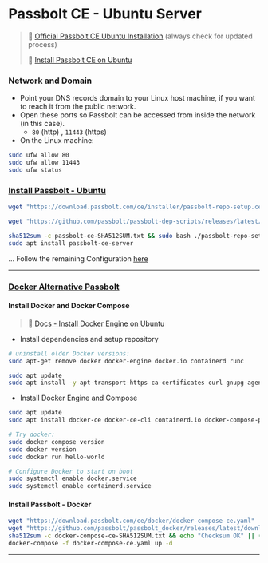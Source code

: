 # Passbolt CE - Ubuntu Server

> 🔗 [Official Passbolt CE Ubuntu Installation](https://www.passbolt.com/ce/ubuntu) (always check for updated process)
>
> 🔗 [Install Passbolt CE on Ubuntu](https://help.passbolt.com/hosting/install/ce/ubuntu/ubuntu.html)

### Network and Domain

- Point your DNS records domain to your Linux host machine, if you want to reach it from the public network.
- Open these ports so Passbolt can be accessed from inside the network (in this case).
  - `80` (http) , `11443` (https)
- On the Linux machine:

```bash
sudo ufw allow 80
sudo ufw allow 11443
sudo ufw status
```

### [Install Passbolt - Ubuntu](https://www.passbolt.com/ce/ubuntu)

```bash
wget "https://download.passbolt.com/ce/installer/passbolt-repo-setup.ce.sh"

wget "https://github.com/passbolt/passbolt-dep-scripts/releases/latest/download/passbolt-ce-SHA512SUM.txt"

sha512sum -c passbolt-ce-SHA512SUM.txt && sudo bash ./passbolt-repo-setup.ce.sh || echo "Bad checksum. Aborting" && rm -f passbolt-repo-setup.ce.sh
sudo apt install passbolt-ce-server
```

... Follow the remaining Configuration [here](https://help.passbolt.com/hosting/install/ce/ubuntu/ubuntu.html)

---

### [Docker Alternative Passbolt](https://www.passbolt.com/ce/docker)

#### Install Docker and Docker Compose

> 🔗 [Docs - Install Docker Engine on Ubuntu](https://docs.docker.com/engine/install/ubuntu/#install-using-the-repository)

- Install dependencies and setup repository

```bash
# uninstall older Docker versions:
sudo apt-get remove docker docker-engine docker.io containerd runc

sudo apt update
sudo apt install -y apt-transport-https ca-certificates curl gnupg-agent software-properties-common lsb-release
```

- Install Docker Engine and Compose

```bash
sudo apt update
sudo apt install docker-ce docker-ce-cli containerd.io docker-compose-plugin

# Try docker:
sudo docker compose version
sudo docker version
sudo docker run hello-world

# Configure Docker to start on boot
sudo systemctl enable docker.service
sudo systemctl enable containerd.service
```

#### Install Passbolt - Docker

```bash
wget "https://download.passbolt.com/ce/docker/docker-compose-ce.yaml"
wget "https://github.com/passbolt/passbolt_docker/releases/latest/download/docker-compose-ce-SHA512SUM.txt"
sha512sum -c docker-compose-ce-SHA512SUM.txt && echo "Checksum OK" || (echo "Bad checksum. Aborting" && rm -f docker-compose-ce.yaml)
docker-compose -f docker-compose-ce.yaml up -d
```

---


